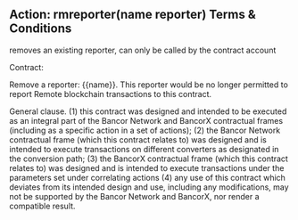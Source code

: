 ## Action: rmreporter(name reporter) Terms & Conditions

removes an existing reporter, can only be called by the contract account

Contract:

Remove a reporter: {{name}}. This reporter would be no longer permitted to report Remote blockchain transactions to this contract.

General clause. (1) this contract was designed and intended to be executed as an integral part of the Bancor Network and BancorX contractual frames (including as a specific action in a set of actions); (2) the Bancor Network contractual frame (which this contract relates to) was designed and is intended to execute transactions on different converters as designated in the conversion path; (3) the BancorX contractual frame (which this contract relates to) was designed and is intended to execute transactions under the parameters set under correlating actions (4) any use of this contract which deviates from its intended design and use, including any modifications, may not be supported by the Bancor Network and BancorX, nor render a compatible result.
